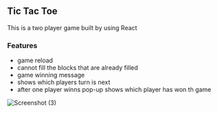 ## Tic Tac Toe ##

This is a two player game built by using React

### Features

- game reload
- cannot fill the blocks that are already filled
- game winning message
- shows which players turn is next
- after one player winns pop-up shows which player has won th game


![Screenshot (3)](https://user-images.githubusercontent.com/110334036/206990250-4029bedd-3f4f-4e7d-a879-574a5025071a.png)


